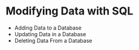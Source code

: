 # Modifying Data with SQL
- Adding Data to a Database 
- Updating Data in a Database 
- Deleting Data From a Database 
